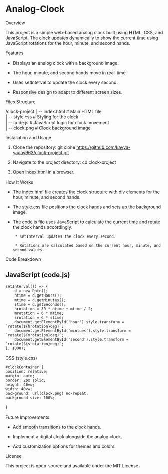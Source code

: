 # Analog-Clock
Overview

This project is a simple web-based analog clock built using HTML, CSS, and JavaScript. The clock updates dynamically to show the current time using JavaScript rotations for the hour, minute, and second hands.

Features

* Displays an analog clock with a background image.

* The hour, minute, and second hands move in real-time.

* Uses setInterval to update the clock every second.

* Responsive design to adapt to different screen sizes.

Files Structure

/clock-project
│-- index.html     # Main HTML file </BR>
│-- style.css      # Styling for the clock</BR>
│-- code.js        # JavaScript logic for clock movement</BR>
│-- clock.png      # Clock background image</BR>

Installation and Usage
1. Clone the repository:
git clone https://github.com/kavya-yadav963/clock-project.git

2. Navigate to the project directory:
   cd clock-project

3. Open index.html in a browser.

 How It Works
 
* The index.html file creates the clock structure with div elements for the hour, minute, and second hands.

* The style.css file positions the clock hands and sets up the background image.

* The code.js file uses JavaScript to calculate the current time and rotate the clock hands accordingly.

       * setInterval updates the clock every second.

       * Rotations are calculated based on the current hour, minute, and second values.
Code Breakdown 

   ## JavaScript (code.js)
    setInterval(() => {
        d = new Date();
        htime = d.getHours();
        mtime = d.getMinutes();
        stime = d.getSeconds();
        hrotation = 30 * htime + mtime / 2;
        mrotation = 6 * mtime;
        srotation = 6 * stime;
        document.getElementById('hour').style.transform = `rotate(${hrotation}deg)`;
        document.getElementById('mintues').style.transform = `rotate(${mrotation}deg)`;
        document.getElementById('second').style.transform = `rotate(${srotation}deg)`;
    }, 1000);

  CSS (style.css)
  
    #clockContainer {
    position: relative;
    margin: auto;
    border: 2px solid;
    height: 40vw;
    width: 40vw;
    background: url(clock.png) no-repeat;
    background-size: 100%;
}


Future Improvements

* Add smooth transitions to the clock hands.

* Implement a digital clock alongside the analog clock.

* Add customization options for themes and colors.

License

This project is open-source and available under the MIT License.

  
  
  


   
